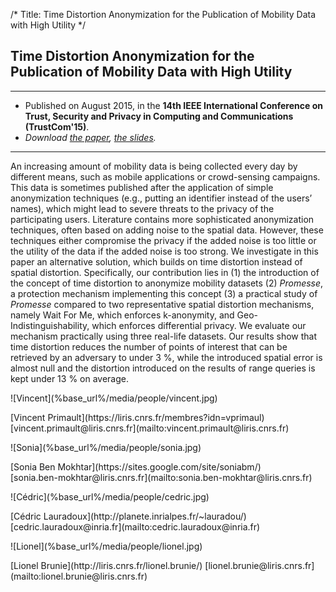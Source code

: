 /*
Title: Time Distortion Anonymization for the Publication of Mobility Data with High Utility
*/

## Time Distortion Anonymization for the Publication of Mobility Data with High Utility

<hr />

* Published on August 2015, in the **14th IEEE International Conference on Trust, Security and Privacy in Computing and Communications (TrustCom'15)**.
* *Download <span class="glyphicon glyphicon-file"></span> [the paper](%base_url%/media/trustcom15.pdf), <span class="glyphicon glyphicon-film"></span> [the slides](%base_url%/media/trustcom15-slides.pdf).*

<hr />

<p class="abstract" markdown="1">
An increasing amount of mobility data is being collected every day by different means, such as mobile applications or crowd-sensing campaigns. This data is sometimes published after the application of simple anonymization techniques (e.g., putting an identifier instead of the users’ names), which might lead to severe threats to the privacy of the participating users. Literature contains more sophisticated anonymization techniques, often based on adding noise to the spatial data. However, these techniques either compromise the privacy if the added noise is too little or the utility of the data if the added noise is too strong. We investigate in this paper an alternative solution, which builds on time distortion instead of spatial distortion. Specifically, our contribution lies in (1)&nbsp;the introduction of the concept of time distortion to anonymize mobility datasets (2)&nbsp;<em>Promesse</em>, a protection mechanism implementing this concept (3)&nbsp;a practical study of <em>Promesse</em> compared to two representative spatial distortion mechanisms, namely Wait For Me, which enforces k-anonymity, and Geo-Indistinguishability, which enforces differential privacy. We evaluate our mechanism practically using three real-life datasets. Our results show that time distortion reduces the number of points of interest that can be retrieved by an adversary to under 3 %, while the introduced spatial error is almost null and the distortion introduced on the results of range queries is kept under 13 % on average.

</p>

<div class="container people">
<div class="col-sm-3">
    <p class="people-picture" markdown="1">![Vincent](%base_url%/media/people/vincent.jpg)</p>
    <p class="people-info" markdown="1">
        [Vincent Primault](https://liris.cnrs.fr/membres?idn=vprimaul)<br />
        [vincent.primault@liris.cnrs.fr](mailto:vincent.primault@liris.cnrs.fr)
    </p>
</div>
<div class="col-sm-3">
    <p class="people-picture" markdown="1">![Sonia](%base_url%/media/people/sonia.jpg)</p>
    <p class="people-info" markdown="1">
        [Sonia Ben Mokhtar](https://sites.google.com/site/soniabm/)<br />
        [sonia.ben-mokhtar@liris.cnrs.fr](mailto:sonia.ben-mokhtar@liris.cnrs.fr)
    </p>
</div>
<div class="col-sm-3">
    <p class="people-picture" markdown="1">![Cédric](%base_url%/media/people/cedric.jpg)</p>
    <p class="people-info" markdown="1">
        [Cédric Lauradoux](http://planete.inrialpes.fr/~lauradou/)<br />
        [cedric.lauradoux@inria.fr](mailto:cedric.lauradoux@inria.fr)
    </p>
</div>
<div class="col-sm-3">
    <p class="people-picture" markdown="1">![Lionel](%base_url%/media/people/lionel.jpg)</p>
    <p class="people-info" markdown="1">
        [Lionel Brunie](http://liris.cnrs.fr/lionel.brunie/)
        [lionel.brunie@liris.cnrs.fr](mailto:lionel.brunie@liris.cnrs.fr)
    </p>
</div>
</div>